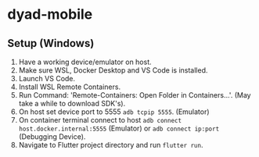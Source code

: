 # dyad-mobile

## Setup (Windows)

1. Have a working device/emulator on host.
2. Make sure WSL, Docker Desktop and VS Code is installed.
3. Launch VS Code.
4. Install WSL Remote Containers.
5. Run Command: 'Remote-Containers: Open Folder in Containers...'. (May take a while to download SDK's).
6. On host set device port to 5555 `adb tcpip 5555`. (Emulator)
7. On container terminal connect to host `adb connect host.docker.internal:5555` (Emulator) or `adb connect ip:port` (Debugging Device).
8. Navigate to Flutter project directory and run `flutter run`.
